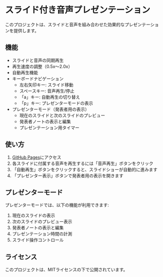 # スライド付き音声プレゼンテーション

このプロジェクトは、スライドと音声を組み合わせた効果的なプレゼンテーションを提供します。

## 機能

- スライドと音声の同期再生
- 再生速度の調整（0.5x～2.0x）
- 自動再生機能
- キーボードナビゲーション
  - 左右矢印キー: スライド移動
  - スペースキー: 音声再生/停止
  - 「a」キー: 自動再生の切り替え
  - 「p」キー: プレゼンターモードの表示
- プレゼンターモード（発表者用の表示）
  - 現在のスライドと次のスライドのプレビュー
  - 発表者ノートの表示と編集
  - プレゼンテーション用タイマー

## 使い方

1. [GitHub Pages](https://mkato9984.github.io/slides-with-audio/)にアクセス
2. 各スライドに付属する音声を再生するには「音声再生」ボタンをクリック 
3. 「自動再生」ボタンをクリックすると、スライドショーが自動的に進みます
4. 「プレゼンター表示」ボタンで発表者用の表示を開きます

## プレゼンターモード

プレゼンターモードでは、以下の機能が利用できます:
1. 現在のスライドの表示
2. 次のスライドのプレビュー表示
3. 発表者ノートの表示と編集
4. プレゼンテーション時間の計測
5. スライド操作コントロール

## ライセンス

このプロジェクトは、MITライセンスの下で公開されています。
